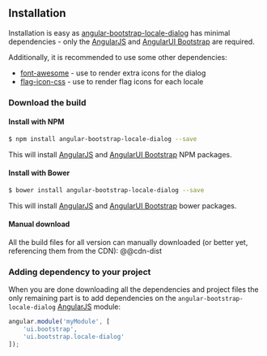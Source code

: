 ## Installation

Installation is easy as [angular-bootstrap-locale-dialog] has minimal dependencies - only the [AngularJS] and [AngularUI Bootstrap] are required.

Additionally, it is recommended to use some other dependencies:
- [font-awesome] - use to render extra icons for the dialog
- [flag-icon-css] - use to render flag icons for each locale

### Download the build

#### Install with NPM

```sh
$ npm install angular-bootstrap-locale-dialog --save
```

This will install [AngularJS] and [AngularUI Bootstrap] NPM packages.

#### Install with Bower
```sh
$ bower install angular-bootstrap-locale-dialog --save
```

This will install [AngularJS] and [AngularUI Bootstrap] bower packages.

#### Manual download

All the build files for all version can manually downloaded (or better yet, referencing them from the CDN):
@@cdn-dist

### Adding dependency to your project

When you are done downloading all the dependencies and project files the only remaining part is to add dependencies on the `angular-bootstrap-locale-dialog` [AngularJS] module:

```js
angular.module('myModule', [
    'ui.bootstrap',
    'ui.bootstrap.locale-dialog'
]);
```
[angular-bootstrap-locale-dialog]: http://sharvit.github.io/angular-bootstrap-locale-dialog/
[AngularJS]: https://angularjs.org/
[AngularUI Bootstrap]: https://angular-ui.github.io/bootstrap/
[font-awesome]: https://fortawesome.github.io/Font-Awesome/
[flag-icon-css]: https://lipis.github.io/flag-icon-css/